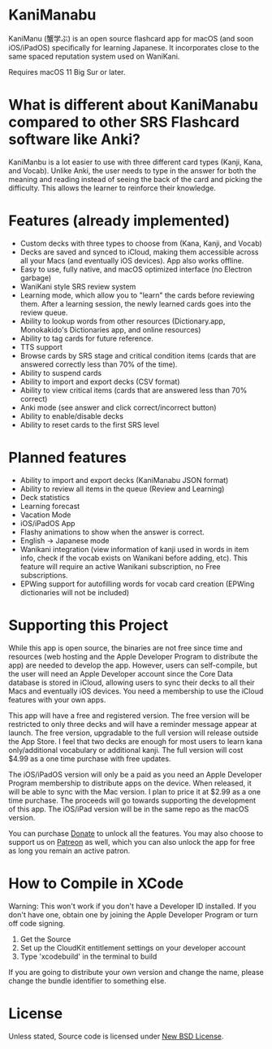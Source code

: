 # KaniManabu
KaniManu (蟹学ぶ) is an open source flashcard app for macOS (and soon iOS/iPadOS) specifically for learning Japanese. It incorporates close to the same spaced reputation system used on WaniKani. 

Requires macOS 11 Big Sur or later.

# What is different about KaniManabu compared to other SRS Flashcard software like Anki?
KaniManbu is a lot easier to use with three different card types (Kanji, Kana, and Vocab). Unlike Anki, the user needs to type in the answer for both the meaning and reading instead of seeing the back of the card and picking the difficulty. This allows the learner to reinforce their knowledge.

# Features (already implemented)
* Custom decks with three types to choose from (Kana, Kanji, and Vocab)
* Decks are saved and synced to iCloud, making them accessible across all your Macs (and eventually iOS devices). App also works offline.
* Easy to use, fully native, and macOS optimized interface (no Electron garbage)
* WaniKani style SRS review system
* Learning mode, which allow you to "learn" the cards before reviewing them. After a learning session, the newly learned cards goes into the review queue.
* Ability to lookup words from other resources (Dictionary.app, Monokakido's Dictionaries app, and online resources)
* Ability to tag cards for future reference.
* TTS support
* Browse cards by SRS stage and critical condition items (cards that are answered correctly less than 70% of the time).
* Ability to suspend cards
* Ability to import and export decks (CSV format)
* Ability to view critical items (cards that are answered less than 70% correct)
* Anki mode (see answer and click correct/incorrect button)
* Ability to enable/disable decks
* Ability to reset cards to the first SRS level

# Planned features
* Ability to import and export decks (KaniManabu JSON format)
* Ability to review all items in the queue (Review and Learning)
* Deck statistics
* Learning forecast
* Vacation Mode
* iOS/iPadOS App
* Flashy animations to show when the answer is correct.
* English -> Japanese mode
* Wanikani integration (view information of kanji used in words in item info, check if the vocab exists on Wanikani before adding, etc). This feature will require an active Wanikani subscription, no Free subscriptions.
* EPWing support for autofilling words for vocab card creation (EPWing dictionaries will not be included)


# Supporting this Project
While this app is open source, the binaries are not free since time and resources (web hosting and the Apple Developer Program to distribute the app) are needed to develop the app. However, users can self-compile, but the user will need an Apple Developer account since the Core Data database is stored in iCloud, allowing users to sync their decks to all their Macs and eventually iOS devices. You need a membership to use the iCloud features with your own apps.

This app will have a free and registered version. The free version will be restricted to only three decks and will have a reminder message appear at launch. The free version, upgradable to the full version will release outside the App Store. I feel that two decks are enough for most users to learn kana only/additional vocabulary or additional kanji. The full version will cost $4.99 as a one time purchase with free updates. 

The iOS/iPadOS version will only be a paid as you need an Apple Developer Program membership to distribute apps on the device. When released, it will be able to sync with the Mac version. I plan to price it at $2.99 as a one time purchase. The proceeds will go towards supporting the development of this app. The iOS/iPad version will be in the same repo as the macOS version.

You can purchase [Donate](https://malupdaterosx.moe/donate/) to unlock all the features. You may also choose to support us on [Patreon](https://www.patreon.com/malupdaterosx) as well, which you can also unlock the app for free as long you remain an active patron. 

# How to Compile in XCode
Warning: This won't work if you don't have a Developer ID installed. If you don't have one, obtain one by joining the Apple Developer Program or turn off code signing.

1. Get the Source
2. Set up the CloudKit entitlement settings on your developer account
2. Type 'xcodebuild' in the terminal to build

If you are going to distribute your own version and change the name, please change the bundle identifier to something else.

# License

Unless stated, Source code is licensed under [New BSD License](https://github.com/Atelier-Shiori/hachidori/blob/master/License.md).
